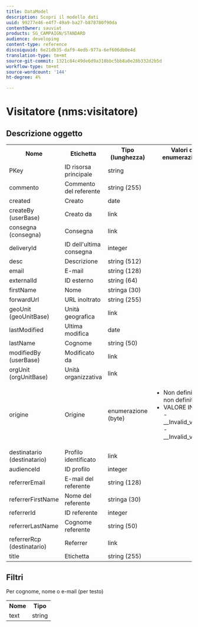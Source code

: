 ```yaml
---
title: DataModel
description: Scopri il modello dati
uuid: 99277e46-e4f7-49a9-ba27-b878780f90da
contentOwner: sauviat
products: SG_CAMPAIGN/STANDARD
audience: developing
content-type: reference
discoiquuid: 6e21db35-daf9-4edb-977a-6ef606db0e4d
translation-type: tm+mt
source-git-commit: 1321c84c49de6d9a318bbc5bb8a0e28b332d2b5d
workflow-type: tm+mt
source-wordcount: '144'
ht-degree: 4%

---
```



# Visitatore (nms:visitatore)

## Descrizione oggetto

<table>
    <tr>
        <th>Nome</th>
        <th>Etichetta</th>
        <th>Tipo (lunghezza)</th>
        <th>Valori di enumerazione</th>
    </tr>
    <tr>
        <td>PKey</td>
        <td>ID risorsa principale</td>
        <td>string </td>
        <td> </td>
    </tr>
    <tr>
        <td>commento</td>
        <td>Commento del referente</td>
        <td>string (255)</td>
        <td> </td>
    </tr>
    <tr>
        <td>created</td>
        <td>Creato</td>
        <td>date </td>
        <td> </td>
    </tr>
    <tr>
        <td>createBy (userBase)</td>
        <td>Creato da</td>
        <td>link </td>
        <td> </td>
    </tr>
    <tr>
        <td>consegna (consegna)</td>
        <td>Consegna</td>
        <td>link </td>
        <td> </td>
    </tr>
    <tr>
        <td>deliveryId</td>
        <td>ID dell'ultima consegna</td>
        <td>integer </td>
        <td> </td>
    </tr>
    <tr>
        <td>desc</td>
        <td>Descrizione</td>
        <td>string (512)</td>
        <td> </td>
    </tr>
    <tr>
        <td>email</td>
        <td>E-mail</td>
        <td>string (128)</td>
        <td> </td>
    </tr>
    <tr>
        <td>externalId</td>
        <td>ID esterno</td>
        <td>string (64)</td>
        <td> </td>
    </tr>
    <tr>
        <td>firstName</td>
        <td>Nome</td>
        <td>stringa (30)</td>
        <td> </td>
    </tr>
    <tr>
        <td>forwardUrl</td>
        <td>URL inoltrato</td>
        <td>string (255)</td>
        <td> </td>
    </tr>
    <tr>
        <td>geoUnit (geoUnitBase)</td>
        <td>Unità geografica</td>
        <td>link </td>
        <td> </td>
    </tr>
    <tr>
        <td>lastModified</td>
        <td>Ultima modifica</td>
        <td>date </td>
        <td> </td>
    </tr>
    <tr>
        <td>lastName</td>
        <td>Cognome</td>
        <td>string (50)</td>
        <td> </td>
    </tr>
    <tr>
        <td>modifiedBy (userBase)</td>
        <td>Modificato da</td>
        <td>link </td>
        <td> </td>
    </tr>
    <tr>
        <td>orgUnit (orgUnitBase)</td>
        <td>Unità organizzativa</td>
        <td>link </td>
        <td> </td>
    </tr>
    <tr>
        <td>origine</td>
        <td>Origine</td>
        <td>enumerazione (byte) </td>
        <td>
            <ul>
            <li>Non definito - non definito - 0</li>
            <li>VALORE INVALID - __Invalid_value__ - __Invalid_value___</li>
            </ul>
        </td>
    </tr>
    <tr>
        <td>destinatario (destinatario)</td>
        <td>Profilo identificato</td>
        <td>link </td>
        <td> </td>
    </tr>
    <tr>
        <td>audienceId</td>
        <td>ID profilo</td>
        <td>integer </td>
        <td> </td>
    </tr>
    <tr>
        <td>referrerEmail</td>
        <td>E-mail del referente</td>
        <td>string (128)</td>
        <td> </td>
    </tr>
    <tr>
        <td>referrerFirstName</td>
        <td>Nome del referente</td>
        <td>stringa (30)</td>
        <td> </td>
    </tr>
    <tr>
        <td>referrerId</td>
        <td>ID referente</td>
        <td>integer </td>
        <td> </td>
    </tr>
    <tr>
        <td>referrerLastName</td>
        <td>Cognome referente</td>
        <td>string (50)</td>
        <td> </td>
    </tr>
    <tr>
        <td>referrerRcp (destinatario)</td>
        <td>Referrer</td>
        <td>link </td>
        <td> </td>
    </tr>
    <tr>
        <td>title</td>
        <td>Etichetta</td>
        <td>string (255)</td>
        <td> </td>
    </tr>
</table>

## Filtri

Per cognome, nome o e-mail (per testo)</p>

<table>
        <tr>
        <th>Nome</th>
        <th>Tipo</th>
        </tr>
        <tr>
        <td>text</td>
        <td>string</td>
        </tr>
    </table>